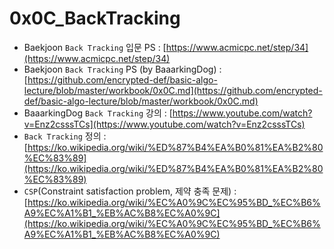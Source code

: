 # 0x0C_BackTracking

- Baekjoon `Back Tracking` 입문 PS : [https://www.acmicpc.net/step/34](https://www.acmicpc.net/step/34)
- Baekjoon `Back Tracking` PS (by BaaarkingDog) : [https://github.com/encrypted-def/basic-algo-lecture/blob/master/workbook/0x0C.md](https://github.com/encrypted-def/basic-algo-lecture/blob/master/workbook/0x0C.md)
- BaaarkingDog `Back Tracking` 강의 : [https://www.youtube.com/watch?v=Enz2csssTCs](https://www.youtube.com/watch?v=Enz2csssTCs)
- `Back Tracking` 정의 : [https://ko.wikipedia.org/wiki/%ED%87%B4%EA%B0%81%EA%B2%80%EC%83%89](https://ko.wikipedia.org/wiki/%ED%87%B4%EA%B0%81%EA%B2%80%EC%83%89)
- `CSP`(Constraint satisfaction problem, 제약 충족 문제) : [https://ko.wikipedia.org/wiki/%EC%A0%9C%EC%95%BD_%EC%B6%A9%EC%A1%B1_%EB%AC%B8%EC%A0%9C](https://ko.wikipedia.org/wiki/%EC%A0%9C%EC%95%BD_%EC%B6%A9%EC%A1%B1_%EB%AC%B8%EC%A0%9C)